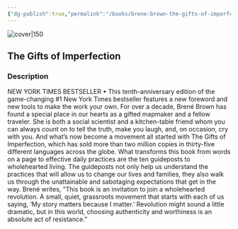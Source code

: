 ```yaml
---
{"dg-publish":true,"permalink":"/books/brene-brown-the-gifts-of-imperfection/","title":"\"The Gifts of Imperfection\"","tags":["non-fiction","psychology"]}
---
```




![cover|150](http://books.google.com/books/content?id=0kPXDQAAQBAJ&printsec=frontcover&img=1&zoom=1&edge=curl&source=gbs_api)

## The Gifts of Imperfection

### Description

NEW YORK TIMES BESTSELLER • This tenth-anniversary edition of the game-changing #1 New York Times bestseller features a new foreword and new tools to make the work your own. For over a decade, Brené Brown has found a special place in our hearts as a gifted mapmaker and a fellow traveler. She is both a social scientist and a kitchen-table friend whom you can always count on to tell the truth, make you laugh, and, on occasion, cry with you. And what’s now become a movement all started with The Gifts of Imperfection, which has sold more than two million copies in thirty-five different languages across the globe. What transforms this book from words on a page to effective daily practices are the ten guideposts to wholehearted living. The guideposts not only help us understand the practices that will allow us to change our lives and families, they also walk us through the unattainable and sabotaging expectations that get in the way. Brené writes, “This book is an invitation to join a wholehearted revolution. A small, quiet, grassroots movement that starts with each of us saying, ‘My story matters because I matter.’ Revolution might sound a little dramatic, but in this world, choosing authenticity and worthiness is an absolute act of resistance.”
```